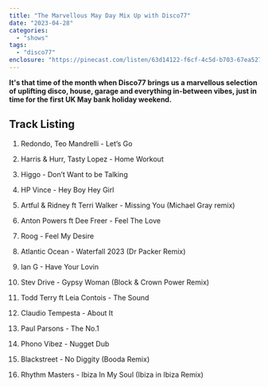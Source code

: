 ```yaml
---
title: "The Marvellous May Day Mix Up with Disco77"
date: "2023-04-28"
categories: 
  - "shows"
tags: 
  - "disco77"
enclosure: "https://pinecast.com/listen/63d14122-f6cf-4c5d-b703-67ea527daadc.mp3 59627216 audio/mpeg "
---
```


**It's that time of the month when Disco77 brings us a marvellous selection of uplifting disco, house, garage and everything in-between vibes, just in time for the first UK May bank holiday weekend.**

## Track Listing

1. Redondo, Teo Mandrelli - Let’s Go

3. Harris & Hurr, Tasty Lopez - Home Workout

5. Higgo - Don’t Want to be Talking

7. HP Vince - Hey Boy Hey Girl

9. Artful & Ridney ft Terri Walker - Missing You (Michael Gray remix)

11. Anton Powers ft Dee Freer - Feel The Love

13. Roog - Feel My Desire

15. Atlantic Ocean - Waterfall 2023 (Dr Packer Remix)

17. Ian G - Have Your Lovin

19. Stev Drive - Gypsy Woman (Block & Crown Power Remix)

21. Todd Terry ft Leia Contois - The Sound

23. Claudio Tempesta - About It

25. Paul Parsons - The No.1

27. Phono Vibez - Nugget Dub

29. Blackstreet - No Diggity (Booda Remix)

31. Rhythm Masters - Ibiza In My Soul (Ibiza in Ibiza Remix)
